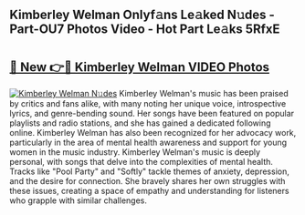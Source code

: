 ## Kimberley Welman Onlyf𝚊ns Le𝚊ked N𝚞des - Part-OU7 Photos Video - Hot Part Le𝚊ks 5RfxE

# <h2><a href="http://ab75883.deff.icu/?id=Kimberley+Welman">🔗 New 👉🔴 Kimberley Welman VIDEO Photos</a></h2>

[![Kimberley Welman N𝚞des](https://i.imgur.com/rIISA9y.gif)](http://ab75883.deff.icu/?id=Kimberley+Welman)
Kimberley Welman's music has been praised by critics and fans alike, with many noting her unique voice, introspective lyrics, and genre-bending sound. Her songs have been featured on popular playlists and radio stations, and she has gained a dedicated following online. Kimberley Welman has also been recognized for her advocacy work, particularly in the area of mental health awareness and support for young women in the music industry. Kimberley Welman's music is deeply personal, with songs that delve into the complexities of mental health. Tracks like "Pool Party" and "Softly" tackle themes of anxiety, depression, and the desire for connection. She bravely shares her own struggles with these issues, creating a space of empathy and understanding for listeners who grapple with similar challenges.
